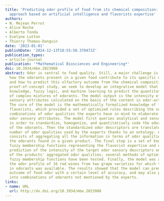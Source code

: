 ```yaml
---
title: 'Predicting odor profile of food from its chemical composition: Towards an
  approach based on artificial intelligence and flavorists expertise'
authors:
- N. Mejean Perrot
- Alice Roche
- Alberto Tonda
- Evelyne Lutton
- Thierry Thomas-Danguin
date: '2023-01-01'
publishDate: '2024-12-13T18:55:58.370472Z'
publication_types:
- article-journal
publication: '*Mathematical Biosciences and Engineering*'
doi: 10.3934/mbe.2023908
abstract: Odor is central to food quality. Still, a major challenge is to understand
  how the odorants present in a given food contribute to its specific odor profile,
  and how to predict this olfactory outcome from the chemical composition. In this
  proof-of-concept study, we seek to develop an integrative model that combines expert
  knowledge, fuzzy logic, and machine learning to predict the quantitative odor description
  of complex mixtures of odorants. The model output is the intensity of relevant odor
  sensory attributes calculated on the basis of the content in odor-active comounds.
  The core of the model is the mathematically formalized knowledge of four senior
  flavorists, which provided a set of optimized rules describing the sensory-relevant
  combinations of odor qualities the experts have in mind to elaborate the target
  odor sensory attributes. The model first queries analytical and sensory databases
  in order to standardize, homogenize, and quantitatively code the odor descriptors
  of the odorants. Then the standardized odor descriptors are translated into a limited
  number of odor qualities used by the experts thanks to an ontology. A third step
  consists of aggregating all the information in terms of odor qualities across all
  the odorants found in a given product. The final step is a set of knowledge-based
  fuzzy membership functions representing the flavorist expertise and ensuring the
  prediction of the intensity of the target odor sensory descriptors on the basis
  of the products' aggregated odor qualities; several methods of optimization of the
  fuzzy membership functions have been tested. Finally, the model was applied to predict
  the odor profile of 16 red wines from two grape varieties for which the content
  in odorants was available. The results showed that the model can predict the perceptual
  outcome of food odor with a certain level of accuracy, and may also provide insights
  into combinations of odorants not mentioned by the experts.
links:
- name: URL
  url: http://dx.doi.org/10.3934/mbe.2023908
---
```

